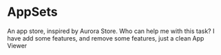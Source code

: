 # AppSets
An app store, inspired by Aurora Store. Who can help me with this task?
I have add some features, and remove some features, just a clean App Viewer
